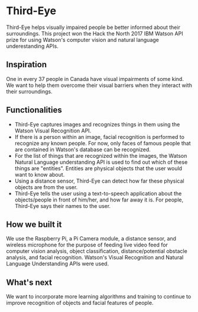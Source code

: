 # Third-Eye
Third-Eye helps visually impaired people be better informed about their surroundings.
This project won the Hack the North 2017 IBM Watson API prize for using Watson's computer vision and natural language underestanding APIs. 

## Inspiration
One in every 37 people in Canada have visual impairments of some kind. We want to help them overcome their visual barriers when they interact with their surroundings.  

## Functionalities 
- Third-Eye captures images and recognizes things in them using the Watson Visual Recognition API. 
- If there is a person within an image, facial recognition is performed to recognize any known people. For now, only faces of famous people that are contained in Watson's database can be recognized.
- For the list of things that are recognized within the images, the Watson Natural Language understanding API is used to find out which of these things are "entities". Entities are physical objects that the user would want to know about.
- Using a distance sensor, Third-Eye can detect how far these physical objects are from the user.
- Third-Eye tells the user using a text-to-speech application about the objects/people in front of him/her, and how far away it is. For people, Third-Eye says their names to the user.

## How we built it
We use the Raspberry Pi, a Pi Camera module, a distance sensor, and wireless microphone for the purpose of feeding live video feed for computer vision analysis, object classification, distance/potential obstacle analysis, and facial recognition. Watson's Visual Recognition and Natural Language Understanding APIs were used.

## What's next
We want to incorporate more learning algorithms and training to continue to improve recognition of objects and facial features of people.
